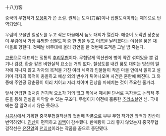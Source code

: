 十八刀客  

중국의 무협작가 [모용미](%EB%AA%A8%EC%9A%A9%EB%AF%B8.md)가 쓴 소설. 원제는 도객(刀客)이나 십팔도객이라는
제목으로 번역되었다.

무림의 보물인 칠성도를 두고 작은 마을에서 품도 대회가 열린다. 애송이 도객인 장춘풍이 무림에서 가장 유명한 십팔도객 중 한 명을 꺾고
이름을 날리겠다는 야심을 품은 채 마을로 향한다. 첫째날 비무대에 올라 강연을 한 첫번째 도객은 그날 밤 죽는다.  

[고룡](%EA%B3%A0%EB%A3%A1.md)으로 대표되는 정통의
[추리](%EC%B6%94%EB%A6%AC.md)[무협](%EB%AC%B4%ED%98%91.md)이다. 무협답게 액션씬에 뻥이
약간 섞여있을 뿐 검기나 검강, 환술 같은 비현실적 요소는 거의 없다. 칠성도를 내건 품도 대회는 빙산의 일각에 지나지 않고 각자의 목적을
가진 여러 세력과 인물들이 작은 마을 안에서 얽히고 설키며 각자의 목적이 충돌하고 예상 외의 변수가 튀어나오며 사건은 혼란에 빠진다. 그
와중에 주인공 장춘풍이 이리 치이고 저리 치이며 진상을 파헤치는 것이 주요한 줄거리.

앞서 언급한 것처럼 전기적 요소가 거의 없고 앞에서 제시된 단서로 독자들도 논리적 추론을 통해 진실을 파악할 수 있는 구조다. 무협이기
이전에 훌륭한 [추리소설](%EC%B6%94%EB%A6%AC%EC%86%8C%EC%84%A4.md)인 셈. 국내에는 잘 알려지지 않은
듯하다.

[시공사](%EC%8B%9C%EA%B3%B5%EC%82%AC.md)에서 기획한 중국무협걸작선의 첫번째 작품으로 부부 무협 작가인 좌백과
진산이 번역하였다. [진산](%EC%A7%84%EC%82%B0.md)이 편역하고
[좌백](%EC%A2%8C%EB%B0%B1.md)이 감수했다. 판매량이 그리 좋지 않았는지 중국무협걸작선은
[유잔양](%EC%9C%A0%EC%9E%94%EC%96%91.md)의
[천괴성](%EC%B2%9C%EA%B4%B4%EC%84%B1.md)이라는 작품을 끝으로 중단됐다.

